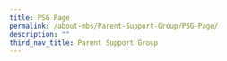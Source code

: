 ```yaml
---
title: PSG Page
permalink: /about-mbs/Parent-Support-Group/PSG-Page/
description: ""
third_nav_title: Parent Support Group
---
```

